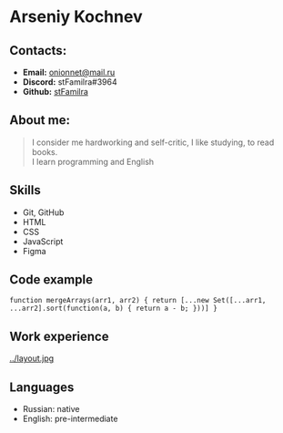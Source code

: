 # Arseniy Kochnev

## Contacts:

- **Email:** onionnet@mail.ru
- **Discord:** stFamilra#3964
- **Github:** [stFamilra](https://github.com/stFamilra)

## About me:

> I consider me hardworking and self-critic, I like studying, to read books.  
> I learn programming and English

## Skills

- Git, GitHub
- HTML
- CSS
- JavaScript
- Figma

## Code example

`function mergeArrays(arr1, arr2) {
  return [...new Set([...arr1, ...arr2].sort(function(a, b) {
  return a - b;
}))]
}`

## Work experience

[../layout.jpg](https://stfamilra.github.io/)

## Languages

- Russian: native
- English: pre-intermediate
